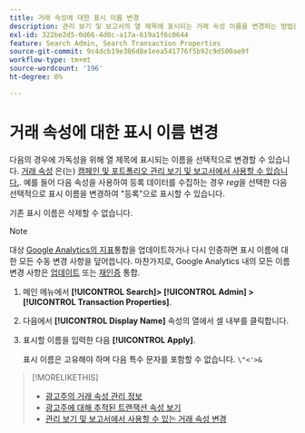 ```yaml
---
title: 거래 속성에 대한 표시 이름 변경
description: 관리 보기 및 보고서의 열 제목에 표시되는 거래 속성 이름을 변경하는 방법을 알아봅니다.
exl-id: 322be2d5-0d66-4d0c-a17a-619a1f6c0644
feature: Search Admin, Search Transaction Properties
source-git-commit: 9c4dcb19e386d8e1eea541776f5b92c9d500ae9f
workflow-type: tm+mt
source-wordcount: '196'
ht-degree: 0%

---
```


# 거래 속성에 대한 표시 이름 변경

다음의 경우에 가독성을 위해 열 제목에 표시되는 이름을 선택적으로 변경할 수 있습니다. [거래 속성](/help/search-social-commerce/glossary.md#s-t) 은(는) [캠페인 및 포트폴리오 관리 보기 및 보고서에서 사용할 수 있습니다.](transaction-property-edit-available.md). 예를 들어 다음 속성을 사용하여 등록 데이터를 수집하는 경우 *reg*&#x200B;을 선택한 다음 선택적으로 표시 이름을 변경하여 &quot;등록&quot;으로 표시할 수 있습니다.

기존 표시 이름은 삭제할 수 없습니다.

>[!NOTE]
>
>대상 [Google Analytics의 지표](/help/search-social-commerce/admin/data-sources/data-source-about.md)통합을 업데이트하거나 다시 인증하면 표시 이름에 대한 모든 수동 변경 사항을 덮어씁니다. 마찬가지로, Google Analytics 내의 모든 이름 변경 사항은 [업데이트](/help/search-social-commerce/admin/data-sources/data-source-edit.md) 또는 [재인증](/help/search-social-commerce/admin/data-sources/data-source-reauthenticate.md) 통합.

1. 메인 메뉴에서 **[!UICONTROL Search]> [!UICONTROL Admin] >[!UICONTROL Transaction Properties]**.

1. 다음에서 **[!UICONTROL Display Name]** 속성의 열에서 셀 내부를 클릭합니다.

1. 표시할 이름을 입력한 다음 **[!UICONTROL Apply]**.

   표시 이름은 고유해야 하며 다음 특수 문자를 포함할 수 없습니다. `\"<'>&`

>[!MORELIKETHIS]
>
>* [광고주의 거래 속성 관리 정보](transaction-property-about.md)
>* [광고주에 대해 추적된 트랜잭션 속성 보기](transaction-property-view-tracked.md)
>* [관리 보기 및 보고서에서 사용할 수 있는 거래 속성 변경](transaction-property-edit-available.md)
